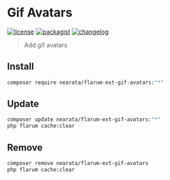 # Gif Avatars

[![license](https://img.shields.io/github/license/nearata/flarum-ext-gif-avatars?style=flat)](https://github.com/Nearata/flarum-ext-gif-avatars/blob/main/UNLICENSE)
[![packagist](https://img.shields.io/packagist/v/nearata/flarum-ext-gif-avatars?style=flat)](https://packagist.org/packages/nearata/flarum-ext-gif-avatars)
[![changelog](https://img.shields.io/github/release-date/nearata/flarum-ext-gif-avatars?label=last%20release%20date)](https://github.com/Nearata/flarum-ext-gif-avatars/blob/main/CHANGELOG.md)

> Add gif avatars

## Install

```sh
composer require nearata/flarum-ext-gif-avatars:"*"
```

## Update

```sh
composer update nearata/flarum-ext-gif-avatars:"*"
php flarum cache:clear
```

## Remove

```sh
composer remove nearata/flarum-ext-gif-avatars
php flarum cache:clear
```
